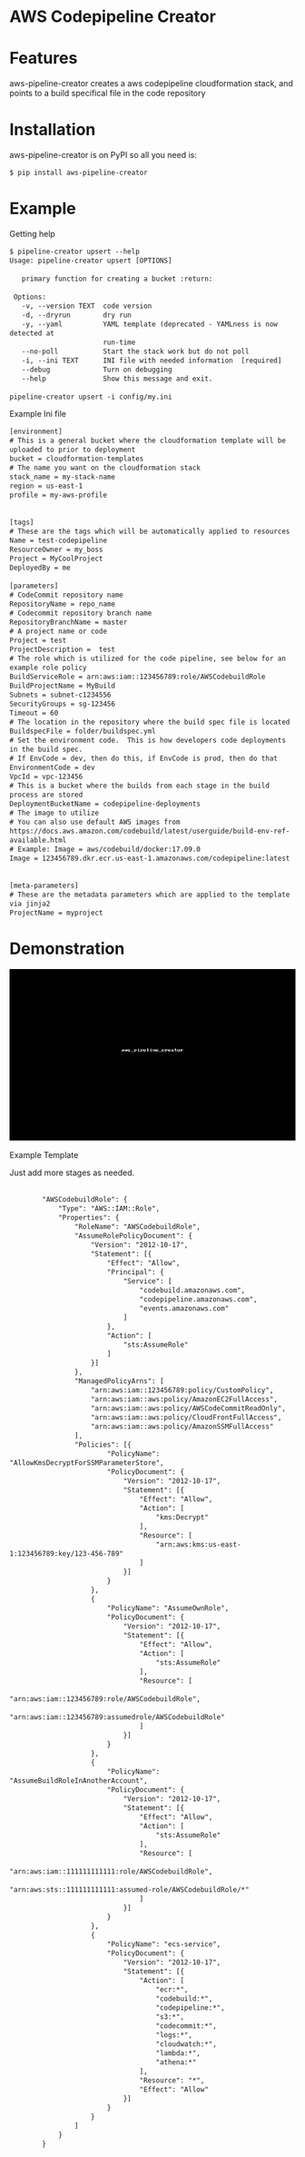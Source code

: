 AWS Codepipeline Creator
========================

Features
========

aws-pipeline-creator creates a aws codepipeline cloudformation stack,
and points to a build specifical file in the code repository

Installation
============

aws-pipeline-creator is on PyPI so all you need is:

    $ pip install aws-pipeline-creator

Example
=======

Getting help

    $ pipeline-creator upsert --help
    Usage: pipeline-creator upsert [OPTIONS]

       primary function for creating a bucket :return:

     Options:
       -v, --version TEXT  code version
       -d, --dryrun        dry run
       -y, --yaml          YAML template (deprecated - YAMLness is now detected at
                           run-time
       --no-poll           Start the stack work but do not poll
       -i, --ini TEXT      INI file with needed information  [required]
       --debug             Turn on debugging
       --help              Show this message and exit.

    pipeline-creator upsert -i config/my.ini

Example Ini file

    [environment]
    # This is a general bucket where the cloudformation template will be uploaded to prior to deployment
    bucket = cloudformation-templates
    # The name you want on the cloudformation stack
    stack_name = my-stack-name
    region = us-east-1
    profile = my-aws-profile


    [tags]
    # These are the tags which will be automatically applied to resources
    Name = test-codepipeline
    ResourceOwner = my_boss
    Project = MyCoolProject
    DeployedBy = me

    [parameters]
    # CodeCommit repository name
    RepositoryName = repo_name
    # Codecommit repository branch name
    RepositoryBranchName = master
    # A project name or code
    Project = test
    ProjectDescription =  test
    # The role which is utilized for the code pipeline, see below for an example role policy
    BuildServiceRole = arn:aws:iam::123456789:role/AWSCodebuildRole
    BuildProjectName = MyBuild
    Subnets = subnet-c1234556
    SecurityGroups = sg-123456
    Timeout = 60
    # The location in the repository where the build spec file is located
    BuildspecFile = folder/buildspec.yml
    # Set the environment code.  This is how developers code deployments in the build spec.
    # If EnvCode = dev, then do this, if EnvCode is prod, then do that
    EnvironmentCode = dev
    VpcId = vpc-123456
    # This is a bucket where the builds from each stage in the build process are stored
    DeploymentBucketName = codepipeline-deployments
    # The image to utilize
    # You can also use default AWS images from https://docs.aws.amazon.com/codebuild/latest/userguide/build-env-ref-available.html
    # Example: Image = aws/codebuild/docker:17.09.0
    Image = 123456789.dkr.ecr.us-east-1.amazonaws.com/codepipeline:latest


    [meta-parameters]
    # These are the metadata parameters which are applied to the template via jinja2
    ProjectName = myproject

Demonstration
=============

<p><a target="_blank" rel="noopener noreferrer" href="https://github.com/rubelw/aws_pipeline_creator/blob/master/images/awspipeline.gif"><img src="https://github.com/rubelw/aws_pipeline_creator/raw/master/images/awspipeline.gif" alt="AWS pipeline tutorial" style="max-width:100%;"></a></p>



Example Template

Just add more stages as needed.

``` {.sourceCode .console}

		"AWSCodebuildRole": {
			"Type": "AWS::IAM::Role",
			"Properties": {
				"RoleName": "AWSCodebuildRole",
				"AssumeRolePolicyDocument": {
					"Version": "2012-10-17",
					"Statement": [{
						"Effect": "Allow",
						"Principal": {
							"Service": [
								"codebuild.amazonaws.com",
								"codepipeline.amazonaws.com",
								"events.amazonaws.com"
							]
						},
						"Action": [
							"sts:AssumeRole"
						]
					}]
				},
				"ManagedPolicyArns": [
					"arn:aws:iam::123456789:policy/CustomPolicy",
					"arn:aws:iam::aws:policy/AmazonEC2FullAccess",
					"arn:aws:iam::aws:policy/AWSCodeCommitReadOnly",
					"arn:aws:iam::aws:policy/CloudFrontFullAccess",
					"arn:aws:iam::aws:policy/AmazonSSMFullAccess"
				],
				"Policies": [{
						"PolicyName": "AllowKmsDecryptForSSMParameterStore",
						"PolicyDocument": {
							"Version": "2012-10-17",
							"Statement": [{
								"Effect": "Allow",
								"Action": [
									"kms:Decrypt"
								],
								"Resource": [
									"arn:aws:kms:us-east-1:123456789:key/123-456-789"
								]
							}]
						}
					},
					{
						"PolicyName": "AssumeOwnRole",
						"PolicyDocument": {
							"Version": "2012-10-17",
							"Statement": [{
								"Effect": "Allow",
								"Action": [
									"sts:AssumeRole"
								],
								"Resource": [
									"arn:aws:iam::123456789:role/AWSCodebuildRole",
									"arn:aws:iam::123456789:assumedrole/AWSCodebuildRole"
								]
							}]
						}
					},
					{
						"PolicyName": "AssumeBuildRoleInAnotherAccount",
						"PolicyDocument": {
							"Version": "2012-10-17",
							"Statement": [{
								"Effect": "Allow",
								"Action": [
									"sts:AssumeRole"
								],
								"Resource": [
									"arn:aws:iam::111111111111:role/AWSCodebuildRole",
									"arn:aws:sts::111111111111:assumed-role/AWSCodebuildRole/*"
								]
							}]
						}
					},
					{
						"PolicyName": "ecs-service",
						"PolicyDocument": {
							"Version": "2012-10-17",
							"Statement": [{
								"Action": [
									"ecr:*",
									"codebuild:*",
									"codepipeline:*",
									"s3:*",
									"codecommit:*",
									"logs:*",
									"cloudwatch:*",
									"lambda:*",
									"athena:*"
								],
								"Resource": "*",
								"Effect": "Allow"
							}]
						}
					}
				]
			}
		}
```
